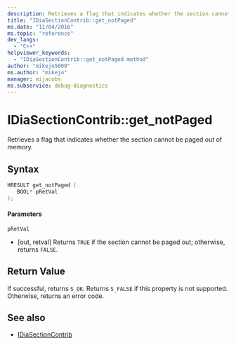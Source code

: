 ```yaml
---
description: Retrieves a flag that indicates whether the section cannot be paged out of memory.
title: "IDiaSectionContrib::get_notPaged"
ms.date: "11/04/2016"
ms.topic: "reference"
dev_langs:
  - "C++"
helpviewer_keywords:
  - "IDiaSectionContrib::get_notPaged method"
author: "mikejo5000"
ms.author: "mikejo"
manager: mijacobs
ms.subservice: debug-diagnostics
---
```


# IDiaSectionContrib::get_notPaged

Retrieves a flag that indicates whether the section cannot be paged out of memory.

## Syntax

```C++
HRESULT get_notPaged ( 
   BOOL* pRetVal
);
```

#### Parameters
 `pRetVal`
- [out, retval] Returns `TRUE` if the section cannot be paged out; otherwise, returns `FALSE`.

## Return Value
 If successful, returns `S_OK`. Returns `S_FALSE` if this property is not supported. Otherwise, returns an error code.

## See also
- [IDiaSectionContrib](../../debugger/debug-interface-access/idiasectioncontrib.md)
